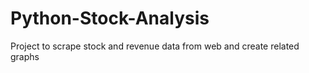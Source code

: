 # Python-Stock-Analysis
Project to scrape stock and revenue data from web and create related graphs
